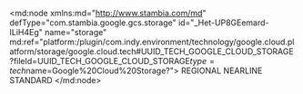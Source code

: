<?xml version="1.0" encoding="UTF-8"?>
<md:node xmlns:md="http://www.stambia.com/md" defType="com.stambia.google.gcs.storage" id="_Het-UP8GEemard-ILiH4Eg" name="storage" md:ref="platform:/plugin/com.indy.environment/technology/google.cloud.platform/storage/google.cloud.tech#UUID_TECH_GOOGLE_CLOUD_STORAGE?fileId=UUID_TECH_GOOGLE_CLOUD_STORAGE$type=tech$name=Google%20Cloud%20Storage?">
  <attribute defType="com.stambia.google.gcs.storage.credential" id="_I4jfFP8GEemard-ILiH4Eg" ref="Google%20Cloud%20Platform.md#_3vu88_8FEemard-ILiH4Eg?fileId=_zpqfcP8FEemard-ILiH4Eg$type=md$name=credentials?"/>
  <attribute defType="com.stambia.google.gcs.storage.module" id="_bNsOwDFYEeqEZPS85FB0HA" value="&lt;GOOGLE_PLATFORM_MODULE>"/>
  <node defType="com.stambia.google.gcs.bucket" id="_I-S6s_8GEemard-ILiH4Eg" name="demo_bucket_stb_a_managment">
    <attribute defType="com.stambia.google.gcs.bucket.bucketName" id="_LXEI4P8GEemard-ILiH4Eg" value="demo_bucket_stb_a_managment"/>
  </node>
  <node defType="com.stambia.google.gcs.bucket" id="_b-ClYP8KEemard-ILiH4Eg" name="demo_bucket_stb_c_blob_operations">
    <attribute defType="com.stambia.google.gcs.bucket.bucketName" id="_b-ClYf8KEemard-ILiH4Eg" value="demo_bucket_stb_c_blob_operations"/>
    <node defType="com.stambia.google.gcs.directory" id="_j6ytoP8XEemard-ILiH4Eg" name="folder_a">
      <attribute defType="com.stambia.google.gcs.directory.path" id="_l9K1EP8XEemard-ILiH4Eg" value="folder_a"/>
    </node>
    <node defType="com.stambia.google.gcs.directory" id="_mF7IcP8XEemard-ILiH4Eg" name="folder_b">
      <attribute defType="com.stambia.google.gcs.directory.path" id="_mkKjoP8XEemard-ILiH4Eg" value="folder_b"/>
    </node>
    <node defType="com.stambia.google.gcs.directory" id="_mYLwkv8sEemard-ILiH4Eg" name="folder_c">
      <attribute defType="com.stambia.google.gcs.directory.path" id="_mYLwk_8sEemard-ILiH4Eg" value="folder_c"/>
    </node>
    <node defType="com.stambia.google.gcs.directory" id="_nAoQov8sEemard-ILiH4Eg" name="folder_d">
      <attribute defType="com.stambia.google.gcs.directory.path" id="_nAoQo_8sEemard-ILiH4Eg" value="folder_d"/>
    </node>
    <node defType="com.stambia.google.gcs.directory" id="_wUcHkACbEeqN559Tk2m5oA" name="folder_e">
      <attribute defType="com.stambia.google.gcs.directory.path" id="_VLVxUACxEeqN559Tk2m5oA" value="folder_e"/>
      <node defType="com.stambia.google.gcs.directory" id="_wjFnkACbEeqN559Tk2m5oA" name="subfolder">
        <attribute defType="com.stambia.google.gcs.directory.path" id="_yKuTwACbEeqN559Tk2m5oA" value="subfolder"/>
      </node>
    </node>
  </node>
  <node defType="com.stambia.google.gcs.bucket" id="_SPQWdf8LEemard-ILiH4Eg" name="demo_bucket_stb_b_managment">
    <attribute defType="com.stambia.google.gcs.bucket.bucketName" id="_SPQWdv8LEemard-ILiH4Eg" value="demo_bucket_stb_b_managment"/>
  </node>
  <node defType="com.stambia.google.gcs.bucket" id="_A02ISv-_Eemyt-s1-ys73g" name="demo_bucket_stb_d_labels_and_life_cycle">
    <attribute defType="com.stambia.google.gcs.bucket.bucketName" id="_A02IS_-_Eemyt-s1-ys73g" value="demo_bucket_stb_d_labels_and_life_cycle"/>
    <attribute defType="com.stambia.google.gcs.bucket.locationType" id="_ME51UP_BEemyt-s1-ys73g" value="region"/>
    <attribute defType="com.stambia.google.gcs.bucket.location" id="_NBPhwP_BEemyt-s1-ys73g" value="europe-west1"/>
    <node defType="com.stambia.google.gcs.label" id="_FyaOcf-_Eemyt-s1-ys73g">
      <attribute defType="com.stambia.google.gcs.label.key" id="_G-SywP-_Eemyt-s1-ys73g" value="label_a"/>
      <attribute defType="com.stambia.google.gcs.label.value" id="_Hj8dgP-_Eemyt-s1-ys73g" value="value_a"/>
    </node>
    <node defType="com.stambia.google.gcs.label" id="_Hue5kf-_Eemyt-s1-ys73g">
      <attribute defType="com.stambia.google.gcs.label.key" id="_IaaygP-_Eemyt-s1-ys73g" value="label_b"/>
      <attribute defType="com.stambia.google.gcs.label.value" id="_I3MOEP-_Eemyt-s1-ys73g" value="value_b"/>
    </node>
    <node defType="com.stambia.google.gcs.lifecycleRule" id="_MxCNgP-_Eemyt-s1-ys73g" name="Delete_very_old_unLive_Blobs">
      <attribute defType="com.stambia.google.gcs.lifecycleRule.age" id="_MxCNgf-_Eemyt-s1-ys73g" value="100"/>
      <attribute defType="com.stambia.google.gcs.lifecycleRule.action" id="_MxCNgv-_Eemyt-s1-ys73g" value="Delete"/>
      <attribute defType="com.stambia.google.gcs.lifecycleRule.isLive" id="_MxCNg_-_Eemyt-s1-ys73g" value="false"/>
      <attribute defType="com.stambia.google.gcs.lifecycleRule.newerVersions" id="_MxCNhP-_Eemyt-s1-ys73g" value="3"/>
    </node>
    <node defType="com.stambia.google.gcs.lifecycleRule" id="_MxCNhf-_Eemyt-s1-ys73g" name="Set_old_blobs_to_ColdLine">
      <attribute defType="com.stambia.google.gcs.lifecycleRule.storageClassCondition" id="_MxCNhv-_Eemyt-s1-ys73g">
        <values>REGIONAL</values>
        <values>NEARLINE</values>
        <values>STANDARD</values>
      </attribute>
      <attribute defType="com.stambia.google.gcs.lifecycleRule.action" id="_MxCNh_-_Eemyt-s1-ys73g" value="Set Storage Class"/>
      <attribute defType="com.stambia.google.gcs.lifecycleRule.storageClass" id="_MxCNiP-_Eemyt-s1-ys73g" value="COLDLINE"/>
      <attribute defType="com.stambia.google.gcs.lifecycleRule.age" id="_MxCNif-_Eemyt-s1-ys73g" value="30"/>
    </node>
  </node>
</md:node>